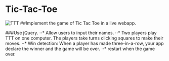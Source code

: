 # Tic-Tac-Toe
![TTT](http://imgur.com/a/Ua1YZ)
##Implement the game of Tic Tac Toe in a live webapp.

###Use jQuery.
⋅⋅* Allow users to input their names.
⋅⋅* Two players play TTT on one computer. The players take turns clicking squares to make their moves.
⋅⋅* Win detection: When a player has made three-in-a-row, your app declare the winner and the game will be over.
⋅⋅* restart when the game over.

